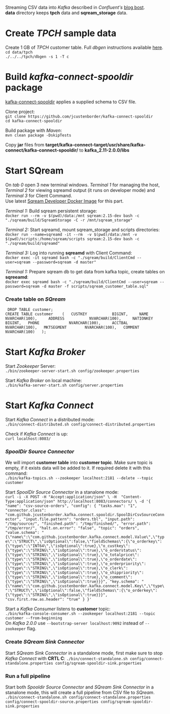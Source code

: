 Streaming CSV data into _Kafka_ described in _Confluent's_ [blog bost](https://www.confluent.io/blog/ksql-in-action-enriching-csv-events-with-data-from-rdbms-into-AWS/).  
**data** directory keeps **tpch** data and **sqream_storage** data.  

# Create _TPCH_ sample data
Create 1 GB of _TPCH_ customer table. Full _dbgen_ instructions available [here](https://github.com/electrum/tpch-dbgen).  
`cd data/tpch`  
`./../../tpch/dbgen -s 1 -T c`  

# Build _kafka-connect-spooldir_ package
[kafka-connect-spooldir](https://github.com/jcustenborder/kafka-connect-spooldir) applies a supplied schema to CSV file.  

Clone project:  
`git clone https://github.com/jcustenborder/kafka-connect-spooldir`  
`cd kafka-connect-spooldir`  

Build package with _Maven_:  
`mvn clean package -DskipTests`  

Copy **jar** files from **target/kafka-connect-target/usr/share/kafka-connect/kafka-connect-spooldir/**  to **kafka_2.11-2.0.0/libs**  

# Start SQream
On _tab 0_ open 3 new terminal windows. _Terminal 1_ for managing the host, _Terminal 2_ for viewing sqreamd output (it runs on developer mode) and _Terminal 3_ for Client Command.  
Use latest [Sqream Developer Docker Image](http://gitlab.sq.l/DevOps/sqream-developer) for this part.  

_Terminal 1:_  Build sqream persistent storage:  
`docker run --rm -v $(pwd)/data:/mnt sqream:2.15-dev bash -c "./sqream/build/SqreamStorage -C -r /mnt/sqream_storage"`  

_Terminal 2:_  Start sqreamd, mount sqream_storage and scripts directories:  
`docker run --name=sqreamd -it --rm  -v $(pwd)/data:/mnt -v $(pwd)/scripts:/home/sqream/scripts sqream:2.15-dev bash -c "./sqream/build/sqreamd"`  

_Terminal 3:_  Log into running **sqreamd** with Client Command:  
`docker exec -it sqreamd bash -c "./sqream/build/ClientCmd --user=sqream --password=sqream -d master"`  

_Terminal 1:_  Prepare sqream db to get data from kafka topic, create tables on **sqreeamd**:  
`docker exec sqreamd bash -c "./sqream/build/ClientCmd --user=sqream --password=sqream -d master -f scripts/sqream_customer_table.sql"`  

### Create table on _SQream_

` DROP TABLE customer;`  
` CREATE TABLE customer    (  
                            CUSTKEY           BIGINT,    
                            NAME              NVARCHAR(100),    
                            ADDRESS           NVARCHAR(100),    
                            NATIONKEY         BIGINT,  
                            PHONE             NVARCHAR(100),    
                            ACCTBAL           NVARCHAR(100),  
                            MKTSEGMENT        NVARCHAR(100),  
                            COMMENT           NVARCHAR(100)  
                        );  
`
# Start _Kafka Broker_  
Start _Zookeeper_ Server:  
`./bin/zookeeper-server-start.sh config/zookeeper.properties`  

Start _Kafka Broker_ on local machine:  
`./bin/kafka-server-start.sh config/server.properties`  

# Start _Kafka Connect_
Start _Kafka Connect_ in a distributed mode:  
`./bin/connect-distributed.sh config/connect-distributed.properties`  

Check if _Kafka Connect_ is up:  
`curl localhost:8083/`  

### _SpoolDir Source Connector_
We will import **customer table** into **customer topic**. Make sure topic is empty, if it exists data will be added to it. If required delete it with this command:  
`./bin/kafka-topics.sh --zookeeper localhost:2181 --delete --topic customer`  

Start _SpoolDir Source Connector_ in a stanalone mode:  
`curl -i -X POST -H "Accept:application/json" \
    -H  "Content-Type:application/json" http://localhost:8083/connectors/ \
    -d '{
  "name": "csv-source-orders",
  "config": {
    "tasks.max": "1",
    "connector.class": "com.github.jcustenborder.kafka.connect.spooldir.SpoolDirCsvSourceConnector",
    "input.file.pattern": "orders.tbl",
    "input.path": "/tmp/source/",
    "finished.path": "/tmp/finished/",
    "error.path": "/tmp/error/",
    "halt.on.error": "false",
    "topic": "orders",
    "value.schema": "{\"name\":\"com.github.jcustenborder.kafka.connect.model.Value\",\"type\":\"STRUCT\",\"isOptional\":false,\"fieldSchemas\":{\"o_orderkey\":{\"type\":\"INT64\",\"isOptional\":true},\"o_custkey\":{\"type\":\"STRING\",\"isOptional\":true},\"o_orderstatus\":{\"type\":\"STRING\",\"isOptional\":true},\"o_totalprice\":{\"type\":\"STRING\",\"isOptional\":true},\"o_orderdate\":{\"type\":\"STRING\",\"isOptional\":true},\"o_orderpriority\":{\"type\":\"STRING\",\"isOptional\":true},\"o_clerk\":{\"type\":\"STRING\",\"isOptional\":true},\"o_shippriority\":{\"type\":\"STRING\",\"isOptional\":true},\"o_comment\":{\"type\":\"STRING\",\"isOptional\":true}}}",
    "key.schema": "{\"name\":\"com.github.jcustenborder.kafka.connect.model.Key\",\"type\":\"STRUCT\",\"isOptional\":false,\"fieldSchemas\":{\"o_orderkey\":{\"type\":\"STRING\",\"isOptional\":true}}}",
    "csv.first.row.as.header": "true"
  }
}'`  

Start a _Kafka Consumer_ listens to **customer** topic:  
`./bin/kafka-console-consumer.sh --zookeeper localhost:2181 --topic customer --from-beginning`  
On _Kafka 2.0.0_ use `--bootstrap-server localhost:9092` instead of `--zookeeper` flag.  

### Create _SQream Sink Connector_
Start _SQream Sink Connector_ in a standalone mode, first make sure to stop _Kafka Connect_ with **CRTL C**:
`./bin/connect-standalone.sh config/connect-standalone.properties config/sqream-spooldir-sink.properties`  

### Run a full pipeline
Start both _Spooldir Source Connector_ and  _SQream Sink Connector_ in a stanalone mode, this will create a full pipeline from CSV file to _SQream_.  
`./bin/connect-standalone.sh config/connect-standalone.properties config/connect-spooldir-source.properties config/sqream-spooldir-sink.properties`  





